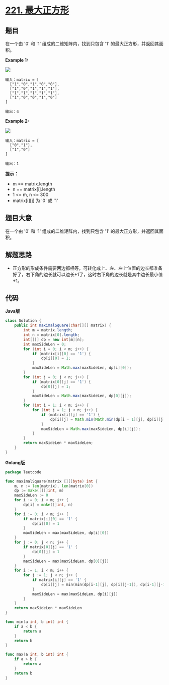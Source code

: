 # [221. 最大正方形](https://leetcode-cn.com/problems/maximal-square/)


## 题目

在一个由 '0' 和 '1' 组成的二维矩阵内，找到只包含 '1' 的最大正方形，并返回其面积。

**Example 1:**

![](https://assets.leetcode.com/uploads/2020/11/26/max1grid.jpg)

```
输入：matrix = [
  ["1","0","1","0","0"],
  ["1","0","1","1","1"],
  ["1","1","1","1","1"],
  ["1","0","0","1","0"]
]

输出：4
```

**Example 2:**

![](https://assets.leetcode.com/uploads/2020/11/26/max2grid.jpg)

```
输入：matrix = [
  ["0","1"],
  ["1","0"]
]

输出：1
```    

**提示：**

- m == matrix.length
- n == matrix[i].length
- 1 <= m, n <= 300
- matrix[i][j] 为 '0' 或 '1'

## 题目大意

在一个由 '0' 和 '1' 组成的二维矩阵内，找到只包含 '1' 的最大正方形，并返回其面积。


## 解题思路

- 正方形的形成条件需要两边都相等，可转化成上、左、左上位置的边长都准备好了，右下角的边长就可以边长+1了，这时右下角的边长就是其中边长最小值+1。

## 代码

**Java版**

```java
class Solution {
    public int maximalSquare(char[][] matrix) {
        int m = matrix.length;
        int n = matrix[0].length;
        int[][] dp = new int[m][n];
        int maxSideLen = 0;
        for (int i = 0; i < m; i++) {
            if (matrix[i][0] == '1') {
                dp[i][0] = 1;
            }
            maxSideLen = Math.max(maxSideLen, dp[i][0]);
        }
        for (int j = 0; j < n; j++) {
            if (matrix[0][j] == '1') {
                dp[0][j] = 1;
            }
            maxSideLen = Math.max(maxSideLen, dp[0][j]);
        }
        for (int i = 1; i < m; i++) {
            for (int j = 1; j < n; j++) {
                if (matrix[i][j] == '1') {
                    dp[i][j] = Math.min(Math.min(dp[i - 1][j], dp[i][j - 1]), dp[i - 1][j - 1]) + 1;
                }
                maxSideLen = Math.max(maxSideLen, dp[i][j]);
            }
        }
        return maxSideLen * maxSideLen;
    }
}
```

**Golang版**

```go
package leetcode

func maximalSquare(matrix [][]byte) int {
	m, n := len(matrix), len(matrix[0])
	dp := make([][]int, m)
	maxSideLen := 0
	for i := 0; i < m; i++ {
		dp[i] = make([]int, n)
	}
	for i := 0; i < m; i++ {
		if matrix[i][0] == '1' {
			dp[i][0] = 1
		}
		maxSideLen = max(maxSideLen, dp[i][0])
	}
	for j := 0; j < n; j++ {
		if matrix[0][j] == '1' {
			dp[0][j] = 1
		}
		maxSideLen = max(maxSideLen, dp[0][j])
	}
	for i := 1; i < m; i++ {
		for j := 1; j < n; j++ {
			if matrix[i][j] == '1' {
				dp[i][j] = min(min(dp[i-1][j], dp[i][j-1]), dp[i-1][j-1]) + 1
			}
			maxSideLen = max(maxSideLen, dp[i][j])
		}
	}
	return maxSideLen * maxSideLen
}

func min(a int, b int) int {
	if a < b {
		return a
	}
	return b
}

func max(a int, b int) int {
	if a > b {
		return a
	}
	return b
}
```